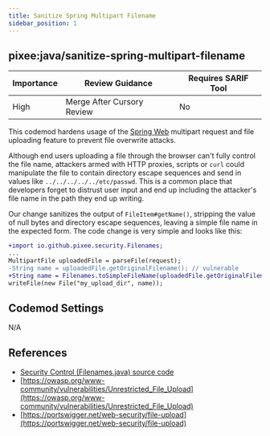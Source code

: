 ```yaml
---
title: Sanitize Spring Multipart Filename
sidebar_position: 1
---
```


## pixee:java/sanitize-spring-multipart-filename 

| Importance | Review Guidance            | Requires SARIF Tool |
|------------|----------------------------|---------------------|
 | High       | Merge After Cursory Review | No                  |

This codemod hardens usage of the [Spring Web](https://github.com/spring-projects/spring-framework) multipart request and file uploading feature to prevent file overwrite attacks.

Although end users uploading a file through the browser can't fully control the file name, attackers armed with HTTP proxies, scripts or `curl` could manipulate the file to contain directory escape sequences and send in values like `../../../../../etc/passwd`. This is a common place that developers forget to distrust user input and end up including the attacker's file name in the path they end up writing.

Our change sanitizes the output of `FileItem#getName()`, stripping the value of null bytes and directory escape sequences, leaving a simple file name in the expected form. The code change is very simple and looks like this:

```diff
+import io.github.pixee.security.Filenames;
...
MultipartFile uploadedFile = parseFile(request);
-String name = uploadedFile.getOriginalFilename(); // vulnerable
+String name = Filenames.toSimpleFileName(uploadedFile.getOriginalFilename()); // safe
writeFile(new File("my_upload_dir", name));
```

## Codemod Settings

N/A

## References
* [Security Control (Filenames.java) source code](https://github.com/pixee/java-security-toolkit/blob/main/src/main/java/io/github/pixee/security/Filenames.java)
* [https://owasp.org/www-community/vulnerabilities/Unrestricted_File_Upload](https://owasp.org/www-community/vulnerabilities/Unrestricted_File_Upload)
* [https://portswigger.net/web-security/file-upload](https://portswigger.net/web-security/file-upload)